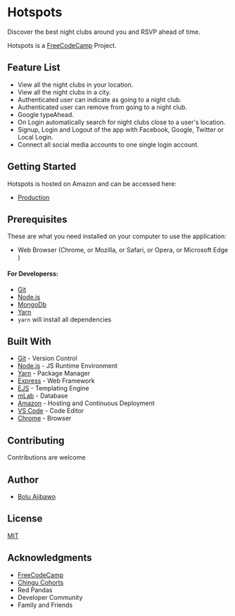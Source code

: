# Hotspots

Discover the best night clubs around you and RSVP ahead of time.

Hotspots is a [FreeCodeCamp](https://www.freecodecamp.org/) Project.


## Feature List
* View all the night clubs in your location.
* View all the night clubs in a city.
* Authenticated user can indicate as going to a night club.
* Authenticated user can remove from going to a night club.
* Google typeAhead.
* On Login automatically search for night clubs close to a user's location.
* Signup, Login and Logout of the app with Facebook, Google, Twitter or Local Login.
* Connect all social media accounts to one single login account.


## Getting Started
Hotspots is hosted on Amazon and can be accessed here:
- [Production](https://#)


## Prerequisites
 These are what you need installed on your computer to use the application:

 - Web Browser (Chrome, or Mozilla, or Safari, or Opera, or Microsoft Edge )

 #### For Developerss:
 - [Git](https://git-for-windows.github.io/)
 - [Node.js](https://nodejs.org/en/download/)
 - [MongoDb](https://www.mongodb.com/download-center#community)
 - [Yarn](https://yarnpkg.com/en/docs/install)
 - ``` yarn ``` will install all dependencies


## Built With

- [Git](https://git-scm.com/) - Version Control
- [Node.js](https://nodejs.org/) - JS Runtime Environment
- [Yarn](https://yarnpkg.com) - Package Manager
- [Express](https://expressjs.com/en/starter/installing.html) - Web Framework
- [EJS](http://ejs.co/) - Templating Engine
- [mLab](https://mlab.com/) - Database
- [Amazon](www.amazon,com) - Hosting and Continuous Deployment
- [VS Code](https://code.visualstudio.com/) - Code Editor
- [Chrome](https://www.google.com/chrome/browser/desktop/index.html) - Browser


## Contributing

Contributions are welcome


## Author

* [Bolu Ajibawo](https://github.com/ajibs)


## License

[MIT](https://github.com/ajibs/hotspots/LICENSE.md)


## Acknowledgments
* [FreeCodeCamp](https://www.freecodecamp.org/)
* [Chingu Cohorts](https://chingu-cohorts.github.io/chingu-directory/)
* Red Pandas
* Developer Community
* Family and Friends
